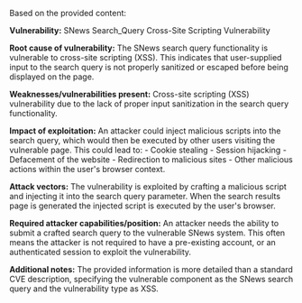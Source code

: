 Based on the provided content:

**Vulnerability:** SNews Search\_Query Cross-Site Scripting Vulnerability

**Root cause of vulnerability:** The SNews search query functionality is vulnerable to cross-site scripting (XSS). This indicates that user-supplied input to the search query is not properly sanitized or escaped before being displayed on the page.

**Weaknesses/vulnerabilities present:** Cross-site scripting (XSS) vulnerability due to the lack of proper input sanitization in the search query functionality.

**Impact of exploitation:** An attacker could inject malicious scripts into the search query, which would then be executed by other users visiting the vulnerable page. This could lead to:
    - Cookie stealing
    - Session hijacking
    - Defacement of the website
    - Redirection to malicious sites
    - Other malicious actions within the user's browser context.

**Attack vectors:** The vulnerability is exploited by crafting a malicious script and injecting it into the search query parameter. When the search results page is generated the injected script is executed by the user's browser.

**Required attacker capabilities/position:** An attacker needs the ability to submit a crafted search query to the vulnerable SNews system. This often means the attacker is not required to have a pre-existing account, or an authenticated session to exploit the vulnerability.

**Additional notes:** The provided information is more detailed than a standard CVE description, specifying the vulnerable component as the SNews search query and the vulnerability type as XSS.